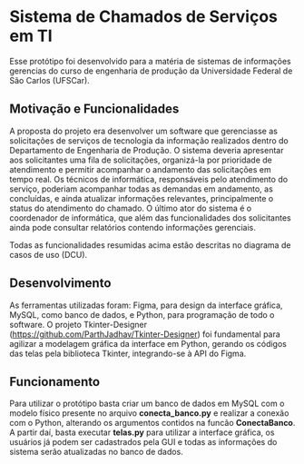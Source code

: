 # Sistema de Chamados de Serviços em TI

Esse protótipo foi desenvolvido para a matéria de sistemas de informações gerencias 
do curso de engenharia de produção da Universidade Federal de São Carlos (UFSCar).

## Motivação e Funcionalidades

A proposta do projeto era desenvolver um software que gerenciasse as solicitações de serviços de 
tecnologia da informação realizados dentro do Departamento de Engenharia de Produção. O sistema deveria 
apresentar aos solicitantes uma fila de solicitações, organizá-la por prioridade de atendimento e permitir
acompanhar o andamento das solicitações em tempo real. Os técnicos de informática, responsáveis pelo atendimento do serviço,
poderiam acompanhar todas as demandas em andamento, as concluídas, e ainda atualizar informações relevantes, principalmente
o status do atendimento do chamado. O último ator do sistema é o coordenador de informática, que além das funcionalidades dos solicitantes
ainda pode consultar relatórios contendo informações gerenciais.

Todas as funcionalidades resumidas acima estão descritas no diagrama de casos de uso (DCU).

## Desenvolvimento

As ferramentas utilizadas foram: Figma, para design da interface gráfica, MySQL, como banco de dados, e Python, para programação
de todo o software. O projeto Tkinter-Designer (https://github.com/ParthJadhav/Tkinter-Designer) 
foi fundamental para agilizar a modelagem gráfica da interface em Python, gerando os códigos das telas pela biblioteca Tkinter,
integrando-se à API do Figma.

## Funcionamento
Para utilizar o protótipo basta criar um banco de dados em MySQL com o modelo físico presente no arquivo
**conecta_banco.py** e realizar a conexão com o Python, alterando os argumentos contidos na funcão **ConectaBanco**.
A partir daí, basta executar **telas.py** para utilizar a interface gráfica, os usuários já podem ser cadastrados pela GUI 
e todas as informações do sistema serão atualizadas no banco de dados.
